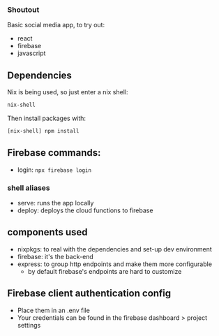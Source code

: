 ### Shoutout

Basic social media app, to try out:
* react
* firebase
* javascript

## Dependencies

Nix is being used, so just enter a nix shell:
```bash
nix-shell
```

Then install packages with:
```bash
[nix-shell] npm install
```

## Firebase commands:

* login: `npx firebase login`

### shell aliases

* serve: runs the app locally
* deploy: deploys the cloud functions to firebase

## components used

* nixpkgs: to real with the dependencies and set-up dev environment
* firebase: it's the back-end
* express: to group http endpoints and make them more configurable
  * by default firebase's endpoints are hard to customize

## Firebase client authentication config

* Place them in an .env file
* Your credentials can be found in the firebase dashboard > project settings
